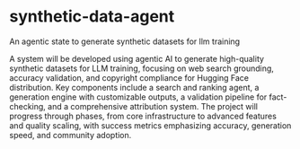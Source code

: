 # synthetic-data-agent
An agentic state to generate synthetic datasets for llm training

A system will be developed using agentic AI to generate high-quality synthetic datasets for LLM training, focusing on web search grounding, accuracy validation, and copyright compliance for Hugging Face distribution. Key components include a search and ranking agent, a generation engine with customizable outputs, a validation pipeline for fact-checking, and a comprehensive attribution system. The project will progress through phases, from core infrastructure to advanced features and quality scaling, with success metrics emphasizing accuracy, generation speed, and community adoption.
